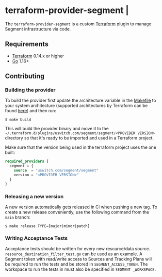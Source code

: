 # terraform-provider-segment                                                                    |

The `terraform-provider-segment` is a custom [Terraform](https://www.terraform.io/) plugin to manage Segment infrastructure via code.

## Requirements

* [Terraform](https://www.terraform.io/downloads.html) 0.14.x or higher
* [Go](https://golang.org/) 1.16+ 

## Contributing

### Building the provider

To build the provider first update the architecture variable in the [Makefile](https://github.com/uswitch/terraform-provider-segment/blob/main/Makefile#L4) to your system architecture (supported architectures by Terraform can be found [here](https://www.terraform.io/docs/registry/providers/os-arch.html)) and then run:
```shell
$ make build
```
This will build the provider binary and move it to the `~/.terraform.d/plugins/uswitch.com/segment/segment/<PROVIDER VERSION>` directory so that it's ready to be imported and used in a Terraform project.

Make sure that the version being used in the terraform project uses the one built:
```tf
required_providers {
  segment = {
    source  = "uswitch.com/segment/segment"
    version = "<PROVIDER VERSION>"
  }
}
```

### Releasing a new version

A new version automatically gets released in CI when pushing a new tag. To create a new release conveniently, use the following command from the `main` branch:
```shell
$ make release TYPE=[major|minor|patch]
```

### Writing Acceptance Tests

Acceptance tests should be written for every new resource/data source. `resource_destination_filter_test.go` can be used as an example. A Segment token with read/write access to Sources and Tracking Plans will be required to run the tests and be stored in `SEGMENT_ACCESS_TOKEN`. The workspace to run the tests in must also be specified in `SEGMENT _WORKSPACE`.